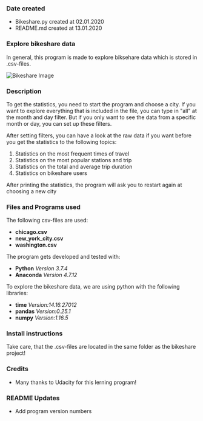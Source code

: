 ### Date created
- Bikeshare.py created at 02.01.2020
- README.md created at 13.01.2020

### Explore bikeshare data
In general, this program is made to explore biksehare data which is stored in .csv-files.

![Bikeshare Image](https://assets.change.org/photos/4/hm/ga/eghmgAwuiWEThCn-800x450-noPad.jpg?1524833332)

### Description
To get the statistics, you need to start the program and choose a city.
If you want to explore everything that is included in the file, you can type in "all" at the month and day filter.
But if you only want to see the data from a specific month or day, you can set up these filters.

After setting filters, you can have a look at the raw data if you want before you get the statistics 
to the following topics:

1. Statistics on the most frequent times of travel
2. Statistics on the most popular stations and trip
3. Statistics on the total and average trip duration
4. Statistics on bikeshare users
 
After printing the statistics, the program will ask you to restart again at choosing a new city

### Files and Programs used
The following csv-files are used:

* **chicago.csv**
* **new\_york_city.csv**
* **washington.csv**

The program gets developed and tested with:

* **Python** 		*Version 3.7.4*
* **Anaconda** 		*Version 4.7.12*

To explore the bikeshare data, we are using python with the following libraries:

* **time** 		*Version:14.16.27012*
* **pandas** 	*Version:0.25.1*
* **numpy** 	*Version:1.16.5*
	
### Install instructions
Take care, that the .csv-files are located in the same folder as the bikeshare project!

### Credits
- Many thanks to Udacity for this lerning program!

### README Updates
* Add program version numbers




